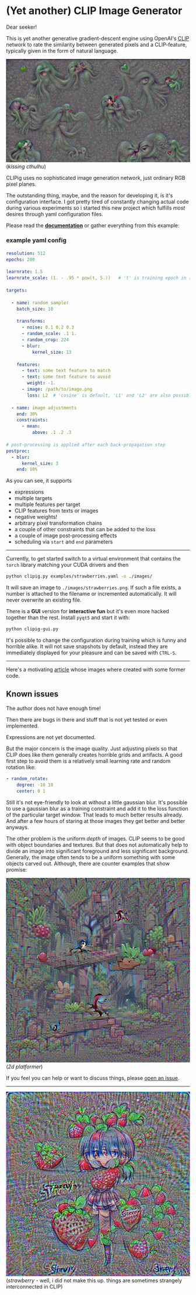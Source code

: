 # (Yet another) CLIP Image Generator

Dear seeker!

This is yet another generative gradient-descent engine using OpenAI's 
[CLIP](https://github.com/openai/CLIP/) network to rate the similarity 
between generated pixels and a CLIP-feature, typically given in the 
form of natural language.

![kissing cthuluhu](docs/kissing-cthulhu.png)
(*kissing cthulhu*)

CLIPig uses no sophisticated image generation network, just ordinary RGB pixel planes.

The outstanding thing, maybe, and the reason for developing it, is it's configuration interface.
I got pretty tired of constantly changing actual code during various experiments so i started
this new project which fulfills *most* desires through yaml configuration files. 

Please read the **[documentation](docs/README.md)** or gather 
everything from this example:

### example yaml config

```yaml
resolution: 512
epochs: 200

learnrate: 1.5
learnrate_scale: (1. - .95 * pow(t, 5.))   # 't' is training epoch in [0, 1] range

targets:

  - name: random sampler
    batch_size: 10

    transforms:
      - noise: 0.1 0.2 0.3
      - random_scale: .1 1.
      - random_crop: 224
      - blur:
          kernel_size: 13

    features:
      - text: some text feature to match
      - text: some text feature to avoid
        weight: -1.
      - image: /path/to/image.png
        loss: L2  # 'cosine' is default, 'L1' and 'L2' are also possible

  - name: image adjustments
    end: 30%
    constraints:
      - mean:
          above: .1 .2 .3
      
# post-processing is applied after each back-propagation step
postproc:
  - blur: 
      kernel_size: 3
    end: 10%    
```

As you can see, it supports 
- expressions
- multiple targets
- multiple features per target
- CLIP features from texts or images
- negative weights!
- arbitrary pixel transformation chains
- a couple of other constraints that can be added to the loss
- a couple of image post-processing effects 
- scheduling via `start` and `end` parameters

---

Currently, to get started switch to a virtual environment 
that contains the `torch` library matching your CUDA drivers 
and then

```bash
python clipig.py examples/strawberries.yaml -o ./images/
```

It will save an image to `./images/strawberries.png`. If such a file exists, 
a number is attached to the filename or incremented automatically. It will never
overwrite an existing file.

There is a **GUI** version for **interactive fun** but it's even more hacked together
than the rest. Install `pyqt5` and start it with:

```bash
python clipig-gui.py
```

It's possible to change the configuration during training which is funny and horrible alike. 
It will not save snapshots by default, instead they are immediately displayed for your
pleasure and can be saved with `CTRL-S`. 

--- 

Here's a motivating [article](https://defgsus.github.io/blog/2021/04/28/malazan-clip-features.html)
whose images where created with some former code.


## Known issues

The author does not have enough time!

Then there are bugs in there and stuff that is not yet tested 
or even implemented.

Expressions are not yet documented.

But the major concern is the image quality. Just adjusting pixels so that CLIP does like them
generally creates horrible grids and artifacts. A good first step to avoid them is 
a relatively small learning rate and random rotation like:

```yaml
- random_rotate:
    degree: -10 10
    center: 0 1
```

Still it's not eye-friendly to look at without a little gaussian blur. It's possible to use
a gaussian blur as a training constraint and add it to the loss function of the 
particular target window. That leads to much better results already. And after a few hours of
staring at those images they get better and better anyways.

The other problem is the uniform *depth* of images. CLIP seems to be good with object 
boundaries and textures. But that does not automatically help to divide an image into 
significant foreground and less significant background. Generally, the image often tends
to be a uniform something with some objects carved out. Although, there are counter 
examples that show promise:

![2d-platform with ](docs/2d-platformer.png)
(*2d platformer*)

If you feel you can help or want to discuss things, please 
[open an issue](https://github.com/defgsus/clipig/issues).


---

![CLIP-generated strawberry image](docs/strawberry.png)
(*strawberry* - well, i did not make this up. things are sometimes strangely 
interconnected in CLIP)

